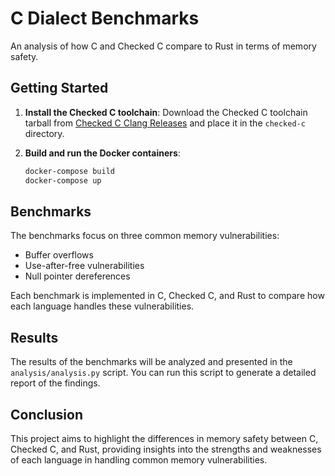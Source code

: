 # C Dialect Benchmarks

An analysis of how C and Checked C compare to Rust in terms of memory safety.

## Getting Started

1. **Install the Checked C toolchain**:
   Download the Checked C toolchain tarball from [Checked C Clang Releases](https://github.com/checkedc/checkedc-clang/releases/tag/CheckedC-Clang-12.0.2) and place it in the `checked-c` directory.

2. **Build and run the Docker containers**:
   ```sh
   docker-compose build
   docker-compose up
   ```

## Benchmarks

The benchmarks focus on three common memory vulnerabilities:

- Buffer overflows
- Use-after-free vulnerabilities
- Null pointer dereferences

Each benchmark is implemented in C, Checked C, and Rust to compare how each language handles these vulnerabilities.

## Results

The results of the benchmarks will be analyzed and presented in the `analysis/analysis.py` script. You can run this script to generate a detailed report of the findings.

## Conclusion

This project aims to highlight the differences in memory safety between C, Checked C, and Rust, providing insights into the strengths and weaknesses of each language in handling common memory vulnerabilities.
